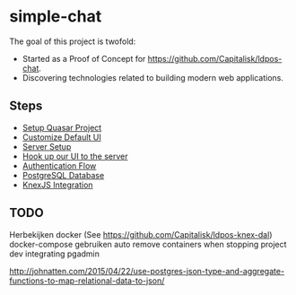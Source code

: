 # simple-chat

The goal of this project is twofold:

* Started as a Proof of Concept for <https://github.com/Capitalisk/ldpos-chat>.
* Discovering technologies related to building modern web applications.

## Steps

* [Setup Quasar Project](doc/step01.md)
* [Customize Default UI](doc/step02.md)
* [Server Setup](doc/step03.md)
* [Hook up our UI to the server](doc/step04.md)
* [Authentication Flow](doc/step05.md)
* [PostgreSQL Database](doc/step06.md)
* [KnexJS Integration](doc/step07.md)

## TODO

Herbekijken docker (See https://github.com/Capitalisk/ldpos-knex-dal)
  docker-compose gebruiken
  auto remove containers when stopping project dev
  integrating pgadmin

http://johnatten.com/2015/04/22/use-postgres-json-type-and-aggregate-functions-to-map-relational-data-to-json/
